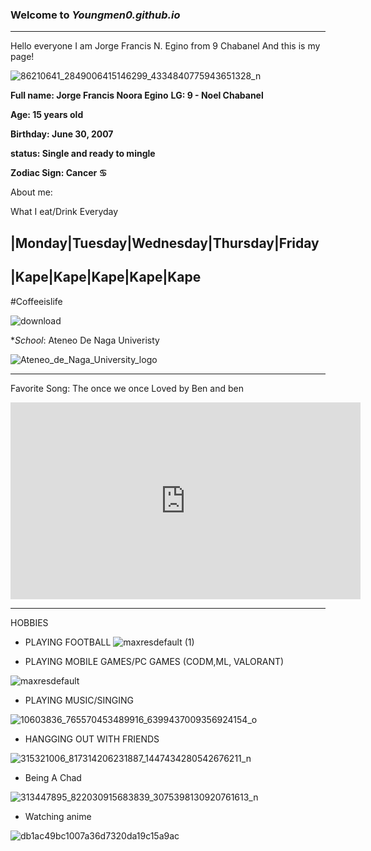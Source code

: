 
### Welcome to *Youngmen0.github.io* 
--------------
Hello everyone I am Jorge Francis N. Egino from 9 Chabanel And this is my page!




![86210641_2849006415146299_4334840775943651328_n](https://user-images.githubusercontent.com/118236253/203199472-04cd1e3f-f74d-4ab5-9784-2bb5cf1a97b7.jpg)

**Full name: Jorge Francis Noora Egino**
**LG: 9 - Noel Chabanel**

**Age: 15 years old**

**Birthday: June 30, 2007**

**status: Single and ready to mingle**

**Zodiac Sign: Cancer ♋**

About me:

What I eat/Drink Everyday

|Monday|Tuesday|Wednesday|Thursday|Friday
-----------------------------------------
|Kape|Kape|Kape|Kape|Kape
-----------------------------------------
#Coffeeislife

![download](https://user-images.githubusercontent.com/118236253/203209861-551f4a78-f21c-4c9f-bd1f-e1fd9407ade2.png)


**School*: Ateneo De Naga Univeristy


![Ateneo_de_Naga_University_logo](https://user-images.githubusercontent.com/118236253/203206455-ddacb7b4-7ea6-4d2f-9cfc-627c2732795e.png)


----------------------
Favorite Song: The once we once Loved by Ben and ben

<iframe width="560" height="315" src="https://www.youtube.com/embed/xifzlRqt0qo" title="YouTube video player" frameborder="0" allow="accelerometer; autoplay; clipboard-write; encrypted-media; gyroscope; picture-in-picture" allowfullscreen></iframe>

-----------------------------------

HOBBIES
- PLAYING FOOTBALL
![maxresdefault (1)](https://user-images.githubusercontent.com/118236253/203209491-4b155e8d-dbca-4db5-90fe-6c00fbd3bad9.jpg)


- PLAYING MOBILE GAMES/PC GAMES (CODM,ML, VALORANT)

![maxresdefault](https://user-images.githubusercontent.com/118236253/203209231-2a1a6ec7-9168-421d-82f6-6009de1d4091.jpg)


- PLAYING MUSIC/SINGING

![10603836_765570453489916_6399437009356924154_o](https://user-images.githubusercontent.com/118236253/203209110-a94c7fa1-0eab-48cd-99e3-9b8ef9f7284a.jpg)


- HANGGING OUT WITH FRIENDS

![315321006_817314206231887_1447434280542676211_n](https://user-images.githubusercontent.com/118236253/203208928-de88546e-d7d2-4402-8ffb-3686f83cf2b2.jpg)


- Being A Chad

![313447895_822030915683839_3075398130920761613_n](https://user-images.githubusercontent.com/118236253/203208309-e3241c2e-9b9d-4a65-95ea-ca66c3a91b99.png)
- Watching anime



![db1ac49bc1007a36d7320da19c15a9ac](https://user-images.githubusercontent.com/118236253/203457254-17206a45-9860-42b3-984a-f1c543411617.jpg)

